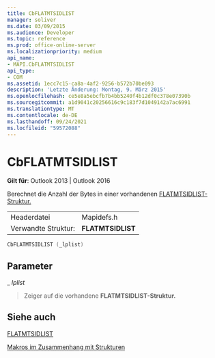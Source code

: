 ```yaml
---
title: CbFLATMTSIDLIST
manager: soliver
ms.date: 03/09/2015
ms.audience: Developer
ms.topic: reference
ms.prod: office-online-server
ms.localizationpriority: medium
api_name:
- MAPI.CbFLATMTSIDLIST
api_type:
- COM
ms.assetid: 1ecc7c15-ca8a-4af2-9256-b572b70be093
description: 'Letzte Änderung: Montag, 9. März 2015'
ms.openlocfilehash: ce5e8a5ebcfb7b4bb5240f4b12df0c378e07390b
ms.sourcegitcommit: a1d9041c20256616c9c183f7d1049142a7ac6991
ms.translationtype: MT
ms.contentlocale: de-DE
ms.lasthandoff: 09/24/2021
ms.locfileid: "59572088"
---
```

# <a name="cbflatmtsidlist"></a>CbFLATMTSIDLIST

  
  
**Gilt für**: Outlook 2013 | Outlook 2016 
  
Berechnet die Anzahl der Bytes in einer vorhandenen [FLATMTSIDLIST-Struktur.](flatmtsidlist.md) 
  
|||
|:-----|:-----|
|Headerdatei  <br/> |Mapidefs.h  <br/> |
|Verwandte Struktur:  <br/> |**FLATMTSIDLIST** <br/> |
   
```cpp
CbFLATMTSIDLIST (_lplist)
```

## <a name="parameters"></a>Parameter

 _ _lplist_
  
> Zeiger auf die vorhandene **FLATMTSIDLIST-Struktur.** 
    
## <a name="see-also"></a>Siehe auch



[FLATMTSIDLIST](flatmtsidlist.md)


[Makros im Zusammenhang mit Strukturen](macros-related-to-structures.md)

